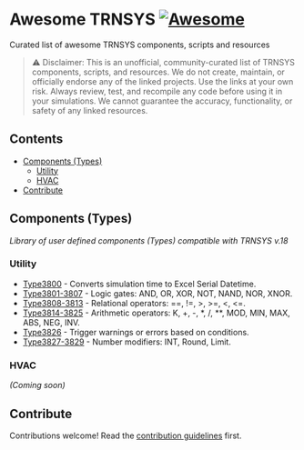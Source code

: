 # Awesome TRNSYS [![Awesome](https://awesome.re/badge.svg)](https://awesome.re)

 Curated list of awesome TRNSYS components, scripts and resources

> ⚠️ Disclaimer: This is an unofficial, community-curated list of TRNSYS components, scripts, and resources. We do not create, maintain, or officially endorse any of the linked projects. Use the links at your own risk. Always review, test, and recompile any code before using it in your simulations. We cannot guarantee the accuracy, functionality, or safety of any linked resources.

## Contents
  - [Components (Types)](#components-types)
    - [Utility](#utility)
    - [HVAC](#hvac)
  - [Contribute](#contribute)

## Components (Types)
*Library of user defined components (Types) compatible with TRNSYS v.18*

### Utility

- [Type3800](https://github.com/allachance/TRNSYS-ExcelSerialDatetime-Type3800) - Converts simulation time to Excel Serial Datetime.
- [Type3801-3807](https://github.com/allachance/TRNSYS-LogicGates-Type3801-3807) - Logic gates: AND, OR, XOR, NOT, NAND, NOR, XNOR.
- [Type3808-3813](https://github.com/allachance/TRNSYS-RelationalOperators-Type3808-3813) - Relational operators: ==, !=, >, >=, <, <=.
- [Type3814-3825](https://github.com/allachance/TRNSYS-ArithmeticOperators-Type3814-3825) - Arithmetic operators: K, +, -, *, /, **, MOD, MIN, MAX, ABS, NEG, INV.
- [Type3826](https://github.com/allachance/TRNSYS-Debug-Type3826) - Trigger warnings or errors based on conditions.
- [Type3827-3829](https://github.com/allachance/TRNSYS-NumberModifier-Type3827-3829) - Number modifiers: INT, Round, Limit.

### HVAC
*(Coming soon)*

## Contribute

Contributions welcome! Read the [contribution guidelines](contributing.md) first.
